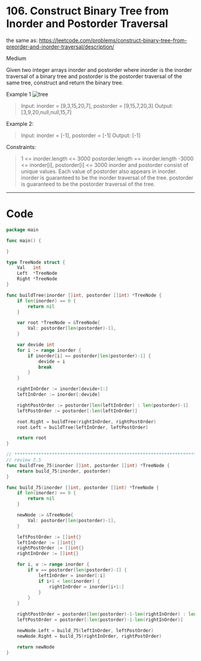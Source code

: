 # 106. Construct Binary Tree from Inorder and Postorder Traversal

the same as:
<https://leetcode.com/problems/construct-binary-tree-from-preorder-and-inorder-traversal/description/>

Medium

Given two integer arrays inorder and postorder where inorder is the inorder traversal of a binary tree and postorder is the postorder traversal of the same tree, construct and return the binary tree.


Example 1
![tree](https://assets.leetcode.com/uploads/2021/02/19/tree.jpg)
> Input: inorder = [9,3,15,20,7], postorder = [9,15,7,20,3]
Output: [3,9,20,null,null,15,7]

Example 2:
> Input: inorder = [-1], postorder = [-1]
Output: [-1]
 

Constraints:
> 1 <= inorder.length <= 3000
postorder.length == inorder.length
-3000 <= inorder[i], postorder[i] <= 3000
inorder and postorder consist of unique values.
Each value of postorder also appears in inorder.
inorder is guaranteed to be the inorder traversal of the tree.
postorder is guaranteed to be the postorder traversal of the tree.

---

# Code
```go
package main

func main() {

}

type TreeNode struct {
	Val   int
	Left  *TreeNode
	Right *TreeNode
}

func buildTree(inorder []int, postorder []int) *TreeNode {
	if len(inorder) == 0 {
		return nil
	}

	var root *TreeNode = &TreeNode{
		Val: postorder[len(postorder)-1],
	}

	var devide int
	for i := range inorder {
		if inorder[i] == postorder[len(postorder)-1] {
			devide = i
			break
		}
	}

	rightInOrder := inorder[devide+1:]
	leftInOrder := inorder[:devide]

	rightPostOrder := postorder[len(leftInOrder) : len(postorder)-1]
	leftPostOrder := postorder[:len(leftInOrder)]

	root.Right = buildTree(rightInOrder, rightPostOrder)
	root.Left = buildTree(leftInOrder, leftPostOrder)

	return root
}

// **************************************************************************************************************
// review 7.5
func buildTree_75(inorder []int, postorder []int) *TreeNode {
	return build_75(inorder, postorder)
}

func build_75(inorder []int, postorder []int) *TreeNode {
	if len(inorder) == 0 {
		return nil
	}

	newNode := &TreeNode{
		Val: postorder[len(postorder)-1],
	}

	leftPostOrder := []int{}
	leftInOrder := []int{}
	rightPostOrder := []int{}
	rightInOrder := []int{}

	for i, v := range inorder {
		if v == postorder[len(postorder)-1] {
			leftInOrder = inorder[:i]
			if i+1 < len(inorder) {
				rightInOrder = inorder[i+1:]
			}
		}
	}

	rightPostOrder = postorder[len(postorder)-1-len(rightInOrder) : len(postorder)-1]
	leftPostOrder = postorder[:len(postorder)-1-len(rightInOrder)]

	newNode.Left = build_75(leftInOrder, leftPostOrder)
	newNode.Right = build_75(rightInOrder, rightPostOrder)

	return newNode
}
```